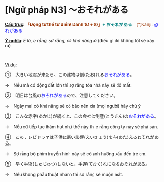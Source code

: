# [Ngữ pháp N3] ～おそれがある
<div class="entry-content">
<p><span style="text-decoration: underline;"><strong>Cấu trúc</strong></span>: <strong><span style="color: #008080;"><span style="color: #993300;">「Động từ thể từ điển/ Danh từ + の」</span>+ おそれがある</span></strong>　<span style="color: #993300;">(*)Kanji:</span> <span style="color: #0000ff;">恐れがある</span></p>
<p><span style="text-decoration: underline;"><strong>Ý nghĩa</strong></span>: <em>E là, e rằng, sợ rằng, có khả năng là</em> (điều gì đó không tốt sẽ xảy ra)</p>

<br/>
</p>
<p><span style="text-decoration: underline;">Ví dụ</span>:</p>
<p>①　大きい地震が来たら、この建物は倒(たお)れる<span style="color: #0000ff;">おそれがある</span>。</p>
<p>→　Nếu mà có động đất lớn thì sợ rằng tòa nhà này sẽ đổ mất.</p>
<p>②　明日は台風の<span style="color: #0000ff;">おそれがある</span>ので、注意してください。</p>
<p>→　Ngày mai có khả năng sẽ có bão nên xin (mọi người) hãy chú ý.</p>
<p>③　こんな赤字(あかじ)が続くと、この会社は倒産(とうさん)の<span style="color: #0000ff;">おそれがある</span>。</p>
<p>→　Nếu cứ tiếp tục thâm hụt như thế này thì e rằng công ty này sẽ phá sản.</p>
<p>④　このテレビドラマは子供に悪い影響(えいきょう)を与(あた)える<span style="text-decoration: underline;">おそれがある</span>。</p>
<p>→　Sợ rằng bộ phim truyền hình này sẽ có ảnh hưởng xấu đến trẻ em.</p>
<p>⑤　早く手術(しゅじゅつ)しないと、手遅(ておく)れになる<span style="text-decoration: underline;">おそれがある</span>。</p>
<p>→　Nếu không phẫu thuật nhanh thì sợ rằng sẽ muộn mất.</p>

</div>